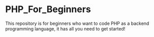 # PHP_For_Beginners
This repository is for beginners who want to code PHP as a backend programming language, it has all you need to get started!
